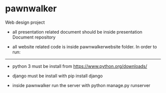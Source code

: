 # pawnwalker

Web design project 

* all presentation related document should be inside presentation Document repository

* all website related code is inside pawnwalkerwebsite folder. In order to run:
******** 

* python 3 must be install from https://www.python.org/downloads/
 
* django must be install with pip install django 

* inside pawnwalker run the server with python manage.py runserver 


